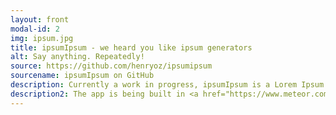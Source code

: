 ```yaml
---
layout: front
modal-id: 2
img: ipsum.jpg
title: ipsumIpsum - we heard you like ipsum generators
alt: Say anything. Repeatedly!
source: https://github.com/henryoz/ipsumipsum
sourcename: ipsumIpsum on GitHub
description: Currently a work in progress, ipsumIpsum is a Lorem Ipsum generator generator (repetitive, I know!). While in most cases when you're working to a brief where content comes first, it's still often useful to throw together mockups with ipsum text to see what you're working with. I tend to flit between different text generators like <a href="http://tinaipsum.rocks/" target="_blank">Tina Ipsum</a> or <a href="http://www.picksumipsum.co.uk/" target="_blank">Piksum Ipsum</a> but I wanted to write my own. ipsumIpsum takes this one step further by allowing the user to enter in their own batch of text like their favourite movie quotes, lines heard around the office etc. and turn them into a working, reusable generator.
description2: The app is being built in <a href="https://www.meteor.com/" target="_blank">Meteor</a> which, while not really enterprise-level production ready, is a really fun framework for prototyping and throwing together silly ideas like this. I enjoy it because of its freeform structure and easy package management. It lets me quickly focus on what I'm trying to achieve rather than having to wrangle everything into place.
---
```

